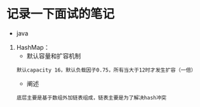 # 记录一下面试的笔记
- java
1. HashMap：
    - 默认容量和扩容机制
    ```
    默认capacity 16，默认负载因子0.75，所有当大于12时才发生扩容（一倍）
    ```
    - 阐述
    ```
    底层主要是基于数组外加链表组成，链表主要是为了解决hash冲突
    ```
